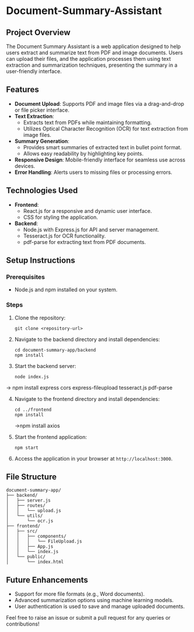 # Document-Summary-Assistant

## Project Overview
The Document Summary Assistant is a web application designed to help users extract and summarize text from PDF and image documents. Users can upload their files, and the application processes them using text extraction and summarization techniques, presenting the summary in a user-friendly interface.

## Features
- **Document Upload**: Supports PDF and image files via a drag-and-drop or file picker interface.
- **Text Extraction**:
  - Extracts text from PDFs while maintaining formatting.
  - Utilizes Optical Character Recognition (OCR) for text extraction from image files.
- **Summary Generation**:
  - Provides smart summaries of extracted text in bullet point format.
  - Allows easy readability by highlighting key points.
- **Responsive Design**: Mobile-friendly interface for seamless use across devices.
- **Error Handling**: Alerts users to missing files or processing errors.

## Technologies Used
- **Frontend**:
  - React.js for a responsive and dynamic user interface.
  - CSS for styling the application.
- **Backend**:
  - Node.js with Express.js for API and server management.
  - Tesseract.js for OCR functionality.
  - pdf-parse for extracting text from PDF documents.

## Setup Instructions

### Prerequisites
- Node.js and npm installed on your system.

### Steps
1. Clone the repository:
   ```
   git clone <repository-url>
   ```
2. Navigate to the backend directory and install dependencies:
   ```
   cd document-summary-app/backend
   npm install
   ```
3. Start the backend server:
   ```
   node index.js
   ```
  -> npm install express cors express-fileupload tesseract.js pdf-parse

4. Navigate to the frontend directory and install dependencies:
   ```
   cd ../frontend
   npm install
   ```
   ->npm install axios

5. Start the frontend application:
   ```
   npm start
   ```
6. Access the application in your browser at `http://localhost:3000`.

## File Structure
```
document-summary-app/
├── backend/
│   ├── server.js
│   ├── routes/
│   │   └── upload.js
│   └── utils/
│       └── ocr.js
├── frontend/
│   ├── src/
│   │   ├── components/
│   │   │   └── FileUpload.js
│   │   ├── App.js
│   │   └── index.js
│   └── public/
│       └── index.html
```

## Future Enhancements
- Support for more file formats (e.g., Word documents).
- Advanced summarization options using machine learning models.
- User authentication is used to save and manage uploaded documents.

Feel free to raise an issue or submit a pull request for any queries or contributions!


